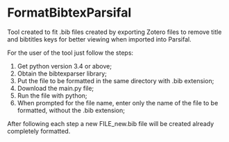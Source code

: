 # FormatBibtexParsifal

Tool created to fit .bib files created by exporting Zotero files to remove title and bibtitles keys for better viewing when imported into Parsifal.

For the user of the tool just follow the steps:
1. Get python version 3.4 or above;
2. Obtain the bibtexparser library;
3. Put the file to be formatted in the same directory with .bib extension;
4. Download the main.py file;
5. Run the file with python;
6. When prompted for the file name, enter only the name of the file to be formatted, without the .bib extension;

After following each step a new FILE_new.bib file will be created already completely formatted.
